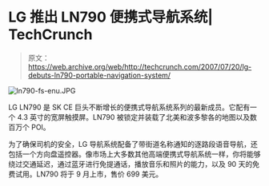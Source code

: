 # LG 推出 LN790 便携式导航系统| TechCrunch

> 原文：<https://web.archive.org/web/http://techcrunch.com/2007/07/20/lg-debuts-ln790-portable-navigation-system/>

![ln790-fs-enu.JPG](img/d3fa0e8b698a40203de53bde5b0dd51e.png)

LG LN790 是 SK CE 巨头不断增长的便携式导航系统系列的最新成员。它配有一个 4.3 英寸的宽屏触摸屏。LN790 被锁定并装载了北美和波多黎各的地图以及数百万个 POI。

为了确保司机的安全，LG 导航系统配备了带街道名称通知的逐路段语音导航，还包括一个方向盘遥控器。像市场上大多数其他高端便携式导航系统一样，你将能够绕过交通延迟，通过蓝牙进行免提通话，播放音乐和照片的能力，以及 90 天的免费试用。LN790 将于 9 月上市，售价 699 美元。